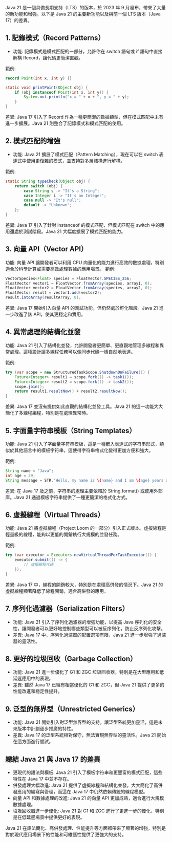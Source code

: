Java 21 是一個具備長期支持（LTS）的版本，於 2023 年 9 月發布，帶來了大量的新功能和增強。以下是 Java 21 的主要新功能以及與前一個 LTS 版本（Java 17）的差異。

## 1. 記錄模式（Record Patterns）

- 功能: 記錄模式是模式匹配的一部分，允許你在 switch 語句或 if 語句中直接解構 Record，讓代碼更簡潔直觀。

範例:

```java
record Point(int x, int y) {}

static void printPoint(Object obj) {
    if (obj instanceof Point(int x, int y)) {
        System.out.println("x = " + x + ", y = " + y);
    }
}
```
差異: Java 17 引入了 Record 作為一種更簡潔的數據類型，但在模式匹配中未有進一步擴展。Java 21 則整合了記錄模式和模式匹配的使用。


## 2. 模式匹配的增強

- 功能: Java 21 擴展了模式匹配（Pattern Matching），現在可以在 switch 表達式中使用更復雜的模式，並支持對多層結構進行解構。

範例:

```java
static String typeCheck(Object obj) {
    return switch (obj) {
        case String s -> "It's a String";
        case Integer i -> "It's an Integer";
        case null -> "It's null";
        default -> "Unknown";
    };
}
```

差異: Java 17 引入了針對 instanceof 的模式匹配，但模式匹配在 switch 中的應用還處於測試階段。Java 21 大幅度擴展了模式匹配的能力。


## 3. 向量 API（Vector API）

功能: 向量 API 讓開發者可以利用 CPU 向量化的能力進行高效的數據處理，特別適合於科學計算或需要高效處理數據的應用場景。
範例:

```java
VectorSpecies<Float> species = FloatVector.SPECIES_256;
FloatVector vector1 = FloatVector.fromArray(species, array1, 0);
FloatVector vector2 = FloatVector.fromArray(species, array2, 0);
FloatVector result = vector1.add(vector2);
result.intoArray(resultArray, 0);
```

差異: Java 17 開始引入向量 API 的測試功能，但仍然處於孵化階段。Java 21 進一步改進了該 API，使其更穩定和實用。


## 4. 異常處理的結構化並發

功能: Java 21 引入了結構化並發，允許開發者更簡單、更直觀地管理多線程和異常處理。這種設計讓多線程任務可以像同步代碼一樣自然地表達。

範例:

```java
try (var scope = new StructuredTaskScope.ShutdownOnFailure()) {
    Future<Integer> result1 = scope.fork(() -> task1());
    Future<Integer> result2 = scope.fork(() -> task2());
    scope.join();
    return result1.resultNow() + result2.resultNow();
}
```

差異: Java 17 並沒有提供如此直觀的結構化並發工具。Java 21 的這一功能大大簡化了多線程編程，特別是在處理異常時。


## 5. 字面量字符串模板（String Templates）

功能: Java 21 引入了字面量字符串模板，這是一種嵌入表達式的字符串形式，類似於其他語言中的模板字符串，這使得字符串格式化變得更加方便和強大。

範例:

```java
String name = "Java";
int age = 29;
String message = STR."Hello, my name is \{name} and I am \{age} years old.";
```

差異: 在 Java 17 及之前，字符串的處理主要依賴於 String.format() 或使用外部庫。Java 21 通過模板字符串提供了一種更簡潔的格式化方式。


## 6. 虛擬線程（Virtual Threads）

功能: Java 21 將虛擬線程（Project Loom 的一部分）引入正式版本。虛擬線程是輕量級的線程，能夠以更低的開銷執行大規模的並發任務。

範例:

```java
try (var executor = Executors.newVirtualThreadPerTaskExecutor()) {
    executor.submit(() -> {
        // 虛擬線程代碼
    });
}
```

差異: Java 17 中，線程的開銷較大，特別是在處理高併發的情況下。Java 21 的虛擬線程顯著降低了線程開銷，適合高併發的應用。


## 7. 序列化過濾器（Serialization Filters）

- 功能: Java 21 引入了序列化過濾器的增強功能，以提高 Java 序列化的安全性，讓開發者可以更好地控制哪些類型可以被反序列化，防止反序列化攻擊。
- 差異: Java 17 中，序列化過濾器的配置選項有限，Java 21 進一步增強了過濾器的靈活性。


## 8. 更好的垃圾回收（Garbage Collection）

- 功能: Java 21 進一步優化了 G1 和 ZGC 垃圾回收器，特別是在大型應用和低延遲應用中的表現。
- 差異: 雖然 Java 17 已經有相當優化的 G1 和 ZGC，但 Java 21 提供了更多的性能改進和穩定性提升。


## 9. 泛型的無界型（Unrestricted Generics）

- 功能: Java 21 開始引入對泛型無界型的支持，讓泛型系統更加靈活，這是未來版本中計劃逐步推廣的特性。
- 差異: Java 17 的泛型系統相對保守，無法實現無界型的靈活性。Java 21 開始在這方面進行嘗試。


## 總結 Java 21 與 Java 17 的差異

- 更現代的語法與模板: Java 21 引入了模板字符串和更豐富的模式匹配，這些特性在 Java 17 中並不存在。
- 併發處理大幅改進: Java 21 提供了虛擬線程和結構化並發，大大簡化了高併發應用的編寫與管理，而這在 Java 17 中仍然依賴傳統的線程模型。
- 向量 API 和數據處理的改進: Java 21 的向量 API 更加成熟，適合進行大規模數據處理。
- 垃圾回收器進一步優化: Java 21 對 G1 和 ZGC 進行了更進一步的優化，特別是在低延遲場景中提供更好的表現。

Java 21 在語法簡化、高併發處理、性能提升等方面都帶來了顯著的增強，特別是對於現代應用場景下的性能和可維護性提供了更強大的支持。